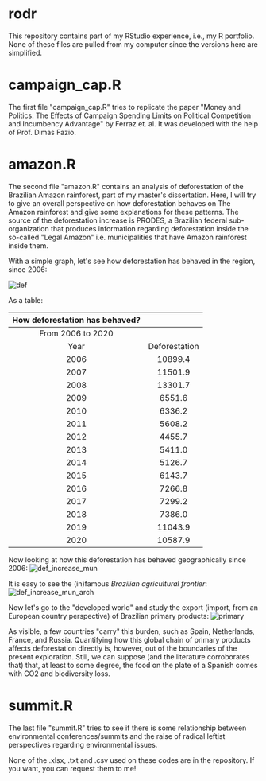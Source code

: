 # rodr

This repository contains part of my RStudio experience, i.e., my R portfolio. None of these files are pulled from my computer since the versions here are simplified.

# campaign_cap.R

The first file "campaign_cap.R" tries to replicate the paper "Money and Politics: The Effects of Campaign Spending Limits on Political Competition and Incumbency Advantage" by Ferraz et. al. It was developed with the help of Prof. Dimas Fazio. <!--print a few reproduction outputs and graphs-->

# amazon.R

The second file "amazon.R" contains an analysis of deforestation of the Brazilian Amazon rainforest, part of my master's dissertation. Here, I will try to give an overall perspective on how deforestation behaves on The Amazon rainforest and give some explanations for these patterns. The source of the deforestation increase is PRODES, a Brazilian federal sub-organization that produces information regarding deforestation inside the so-called "Legal Amazon" i.e. municipalities that have Amazon rainforest inside them.

With a simple graph, let's see how deforestation has behaved in the region, since 2006:

![def](https://user-images.githubusercontent.com/51092062/216448491-071e5621-d084-47ef-8618-97fc915fbf31.png)

As a table:

| How deforestation has behaved? |               |
|:------------------------------:|:-------------:|
|        From 2006 to 2020       |               |
|                           Year | Deforestation |
|                           2006 |       10899.4 |
|                           2007 |       11501.9 |
|                           2008 |       13301.7 |
|                           2009 |        6551.6 |
|                           2010 |        6336.2 |
|                           2011 |        5608.2 |
|                           2012 |        4455.7 |
|                           2013 |        5411.0 |
|                           2014 |        5126.7 |
|                           2015 |        6143.7 |
|                           2016 |        7266.8 |
|                           2017 |        7299.2 |
|                           2018 |        7386.0 |
|                           2019 |       11043.9 |
|                           2020 |       10587.9 |


Now looking at how this deforestation has behaved geographically since 2006:
![def_increase_mun](https://user-images.githubusercontent.com/51092062/216614481-030c1ccd-d2f0-4552-b77a-7e0a3ebaeac2.png)

It is easy to  see the (in)famous *Brazilian agricultural frontier*:
![def_increase_mun_arch](https://user-images.githubusercontent.com/51092062/216621837-3c51c06e-1231-4acb-ab3f-9fc00f8443c9.png)


Now let's go to the "developed world" and study the export (import, from an European country perspective) of Brazilian primary products:
![primary](https://user-images.githubusercontent.com/51092062/216446120-b742edea-fb8e-4f0d-ac59-94993944693f.png)

As visible, a few countries "carry" this burden, such as Spain, Netherlands, France, and Russia. Quantifying how this global chain of primary products affects deforestation directly is, however, out of the boundaries of the present exploration. Still, we can suppose (and the literature corroborates that) that, at least to some degree, the food on the plate of a Spanish comes with CO2 and biodiversity loss.      

# summit.R

The last file "summit.R" tries to see if there is some relationship between environmental conferences/summits and the raise of radical leftist perspectives regarding environmental issues.

None of the .xlsx, .txt and .csv used on these codes are in the repository. If you want, you can request them to me!
